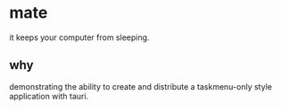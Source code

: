 # mate

it keeps your computer from sleeping.

## why

demonstrating the ability to create and distribute a taskmenu-only style application with tauri.
